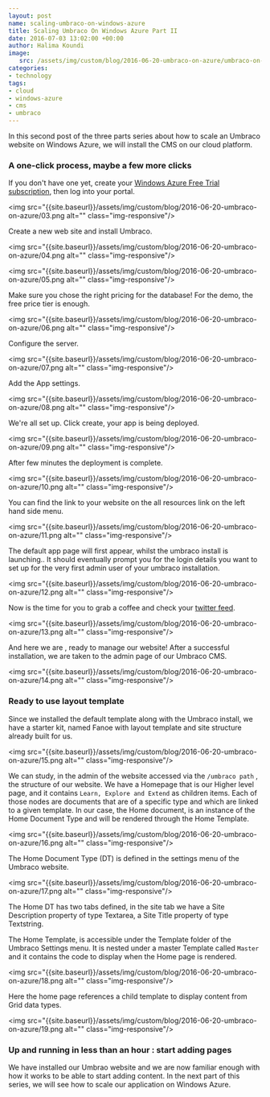 ```yaml
---
layout: post
name: scaling-umbraco-on-windows-azure 
title: Scaling Umbraco On Windows Azure Part II
date: 2016-07-03 13:02:00 +00:00
author: Halima Koundi
image:
   src: /assets/img/custom/blog/2016-06-20-umbraco-on-azure/umbraco-on-azure.jpg
categories:
- technology
tags:
- cloud 
- windows-azure 
- cms
- umbraco
---
```


In this second post of the three parts series about how to scale an Umbraco website on Windows Azure, we will install the CMS on our cloud platform.


### A one-click process, maybe a few more clicks

If you don't have one yet, create your [Windows Azure Free Trial subscription](https://azure.microsoft.com/en-gb/pricing/free-trial/), then log into your portal.

<img src="{{site.baseurl}}/assets/img/custom/blog/2016-06-20-umbraco-on-azure/03.png alt="" class="img-responsive"/>

Create a new web site and install Umbraco.

<img src="{{site.baseurl}}/assets/img/custom/blog/2016-06-20-umbraco-on-azure/04.png alt="" class="img-responsive"/>

<img src="{{site.baseurl}}/assets/img/custom/blog/2016-06-20-umbraco-on-azure/05.png alt="" class="img-responsive"/>

Make sure you chose the right pricing for the database! For the demo, the free price tier is enough.

<img src="{{site.baseurl}}/assets/img/custom/blog/2016-06-20-umbraco-on-azure/06.png alt="" class="img-responsive"/>

Configure the server.

<img src="{{site.baseurl}}/assets/img/custom/blog/2016-06-20-umbraco-on-azure/07.png alt="" class="img-responsive"/>

Add the  App settings.

<img src="{{site.baseurl}}/assets/img/custom/blog/2016-06-20-umbraco-on-azure/08.png alt="" class="img-responsive"/>

We're all set up. Click create, your app is being deployed.

<img src="{{site.baseurl}}/assets/img/custom/blog/2016-06-20-umbraco-on-azure/09.png alt="" class="img-responsive"/>

After few minutes the deployment is complete.

<img src="{{site.baseurl}}/assets/img/custom/blog/2016-06-20-umbraco-on-azure/10.png alt="" class="img-responsive"/>

You can find the link to your website on the all resources link on the left hand side menu.

<img src="{{site.baseurl}}/assets/img/custom/blog/2016-06-20-umbraco-on-azure/11.png alt="" class="img-responsive"/>

The default app page will first appear, whilst the umbraco install is launching..
It should eventually prompt you for the login details you want to set up for the very first admin user of your umbraco installation.

<img src="{{site.baseurl}}/assets/img/custom/blog/2016-06-20-umbraco-on-azure/12.png alt="" class="img-responsive"/>

Now is the time for you to grab a coffee and check your [twitter feed](https://twitter.com/cats?lang=en-gb).

<img src="{{site.baseurl}}/assets/img/custom/blog/2016-06-20-umbraco-on-azure/13.png alt="" class="img-responsive"/>

And here we are , ready to manage our website!
After a successful installation, we are taken to the admin page of our Umbraco CMS.

<img src="{{site.baseurl}}/assets/img/custom/blog/2016-06-20-umbraco-on-azure/14.png alt="" class="img-responsive"/>

### Ready to use layout template

Since we installed the default template along with the Umbraco install, we have a starter kit, named Fanoe with layout template and site structure already built for us.

<img src="{{site.baseurl}}/assets/img/custom/blog/2016-06-20-umbraco-on-azure/15.png alt="" class="img-responsive"/>

We can study, in the admin of the website accessed via the ```/umbraco path``` , the structure of our website.
We have a Homepage that is our Higher level page, and it contains ```Learn, Explore and Extend``` as children items.
Each of those nodes are documents that are of a specific type and which are linked to a given template.
In our case, the Home document, is an instance of the Home Document Type and will be rendered through the Home Template.

<img src="{{site.baseurl}}/assets/img/custom/blog/2016-06-20-umbraco-on-azure/16.png alt="" class="img-responsive"/>

The Home Document Type (DT) is defined in the settings menu of the Umbraco website.

<img src="{{site.baseurl}}/assets/img/custom/blog/2016-06-20-umbraco-on-azure/17.png alt="" class="img-responsive"/>

The Home DT has two tabs defined, in the site tab we have a Site Description property of type Textarea, a Site Title property of type Textstring.

The Home Template, is accessible under the Template folder of the Umbraco Settings menu.
It is nested under a master Template called ```Master``` and it contains the code to display when the Home page is rendered.

<img src="{{site.baseurl}}/assets/img/custom/blog/2016-06-20-umbraco-on-azure/18.png alt="" class="img-responsive"/>

Here the home page references a child template to display content from Grid data types.

<img src="{{site.baseurl}}/assets/img/custom/blog/2016-06-20-umbraco-on-azure/19.png alt="" class="img-responsive"/>

### Up and running in less than an hour : start adding pages

We have installed our Umbrao website and we are now familiar enough with how it works to be able to start adding content.
In the next part of this series, we will see how to scale our application on Windows Azure.

